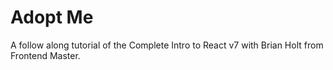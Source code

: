 # Adopt Me

A follow along tutorial of the Complete Intro to React v7 with Brian Holt from Frontend Master.
